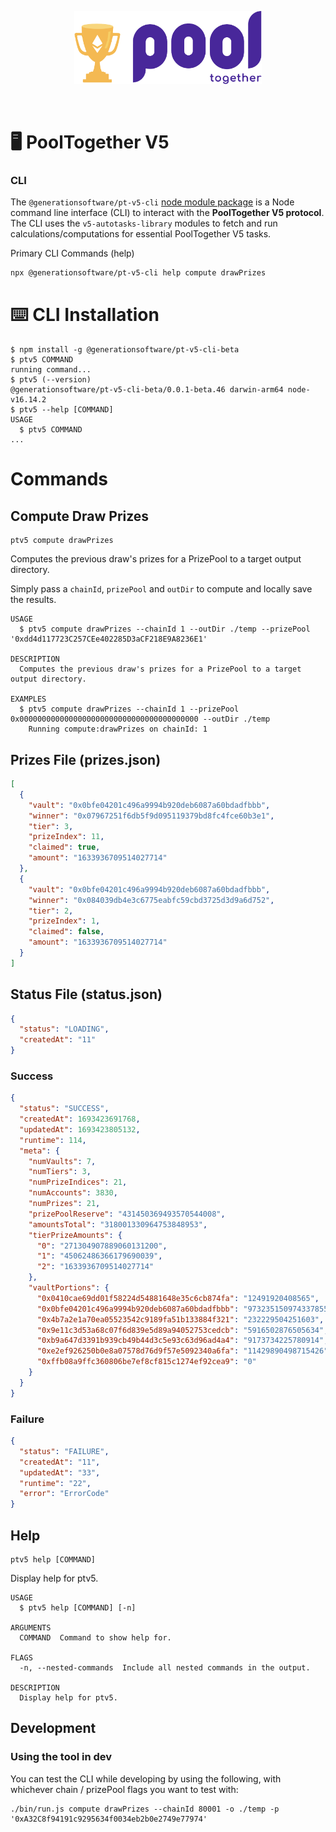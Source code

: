 <p align="center">
  <img src="https://raw.githubusercontent.com/GenerationSoftware/pt-v5-utils-js-beta/main/img/pooltogether-logo--purple@2x.png?raw=true" alt="PoolTogether Brand" style="max-width:100%;" width="300">
</p>

<br />

# 🖥️ PoolTogether V5

### CLI

The `@generationsoftware/pt-v5-cli` [node module package](https://www.npmjs.com/package/@generationsoftware/pt-v5-cli) is a Node command line interface (CLI) to interact with the **PoolTogether V5 protocol**. The CLI uses the `v5-autotasks-library` modules to fetch and run calculations/computations for essential PoolTogether V5 tasks.

Primary CLI Commands (help)

```sh
npx @generationsoftware/pt-v5-cli help compute drawPrizes
```

# ⌨️ CLI Installation

<!-- usage -->
```sh-session
$ npm install -g @generationsoftware/pt-v5-cli-beta
$ ptv5 COMMAND
running command...
$ ptv5 (--version)
@generationsoftware/pt-v5-cli-beta/0.0.1-beta.46 darwin-arm64 node-v16.14.2
$ ptv5 --help [COMMAND]
USAGE
  $ ptv5 COMMAND
...
```
<!-- usagestop -->

# Commands

## Compute Draw Prizes

```sh-session
ptv5 compute drawPrizes
```

Computes the previous draw's prizes for a PrizePool to a target output directory.

Simply pass a `chainId`, `prizePool` and `outDir` to compute and locally save the results.

```
USAGE
  $ ptv5 compute drawPrizes --chainId 1 --outDir ./temp --prizePool '0xdd4d117723C257CEe402285D3aCF218E9A8236E1'

DESCRIPTION
  Computes the previous draw's prizes for a PrizePool to a target output directory.

EXAMPLES
  $ ptv5 compute drawPrizes --chainId 1 --prizePool 0x0000000000000000000000000000000000000000 --outDir ./temp
    Running compute:drawPrizes on chainId: 1
```

## Prizes File (prizes.json)

```json
[
  {
    "vault": "0x0bfe04201c496a9994b920deb6087a60bdadfbbb",
    "winner": "0x07967251f6db5f9d095119379bd8fc4fce60b3e1",
    "tier": 3,
    "prizeIndex": 11,
    "claimed": true,
    "amount": "1633936709514027714"
  },
  {
    "vault": "0x0bfe04201c496a9994b920deb6087a60bdadfbbb",
    "winner": "0x084039db4e3c6775eabfc59cbd3725d3d9a6d752",
    "tier": 2,
    "prizeIndex": 1,
    "claimed": false,
    "amount": "1633936709514027714"
  }
]
```

## Status File (status.json)

```json
{
  "status": "LOADING",
  "createdAt": "11"
}
```

### Success

```json
{
  "status": "SUCCESS",
  "createdAt": 1693423691768,
  "updatedAt": 1693423805132,
  "runtime": 114,
  "meta": {
    "numVaults": 7,
    "numTiers": 3,
    "numPrizeIndices": 21,
    "numAccounts": 3830,
    "numPrizes": 21,
    "prizePoolReserve": "431450369493570544008",
    "amountsTotal": "318001330964753848953",
    "tierPrizeAmounts": {
      "0": "271304907889060131200",
      "1": "45062486366179690039",
      "2": "1633936709514027714"
    },
    "vaultPortions": {
      "0x0410cae69dd01f58224d54881648e35c6cb874fa": "12491920408565",
      "0x0bfe04201c496a9994b920deb6087a60bdadfbbb": "973235150974337855",
      "0x4b7a2e1a70ea05523542c9189fa51b133884f321": "232229504251603",
      "0x9e11c3d53a68c07f6d839e5d89a94052753cedcb": "5916502876505634",
      "0xb9a647d3391b939cb49b44d3c5e93c63d96ad4a4": "9173734225780914",
      "0xe2ef926250b0e8a07578d76d9f57e5092340a6fa": "11429890498715426",
      "0xffb08a9ffc360806be7ef8cf815c1274ef92cea9": "0"
    }
  }
}
```

### Failure

```json
{
  "status": "FAILURE",
  "createdAt": "11",
  "updatedAt": "33",
  "runtime": "22",
  "error": "ErrorCode"
}
```

## Help

```sh-session
ptv5 help [COMMAND]
```

Display help for ptv5.

```
USAGE
  $ ptv5 help [COMMAND] [-n]

ARGUMENTS
  COMMAND  Command to show help for.

FLAGS
  -n, --nested-commands  Include all nested commands in the output.

DESCRIPTION
  Display help for ptv5.
```

## Development

### Using the tool in dev

You can test the CLI while developing by using the following, with whichever chain / prizePool flags you want to test with:

```
./bin/run.js compute drawPrizes --chainId 80001 -o ./temp -p '0xA32C8f94191c9295634f0034eb2b0e2749e77974'
```
